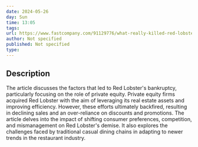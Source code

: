 ```yaml
---
date: 2024-05-26
day: Sun
time: 13:05
tags:
url: https://www.fastcompany.com/91129776/what-really-killed-red-lobster-bankruptcy-private-equity?utm_source=pocket-newtab-en-us
author: Not specified
published: Not specified
type: 
---
```





## Description
The article discusses the factors that led to Red Lobster's bankruptcy, particularly focusing on the role of private equity. Private equity firms acquired Red Lobster with the aim of leveraging its real estate assets and improving efficiency. However, these efforts ultimately backfired, resulting in declining sales and an over-reliance on discounts and promotions. The article delves into the impact of shifting consumer preferences, competition, and mismanagement on Red Lobster's demise. It also explores the challenges faced by traditional casual dining chains in adapting to newer trends in the restaurant industry.